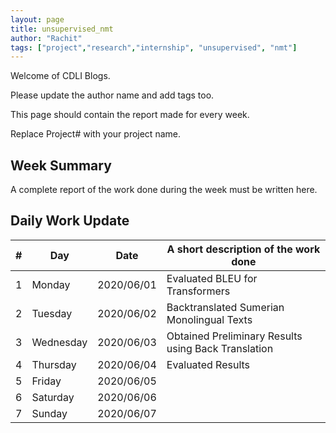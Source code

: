 ```yaml
---
layout: page
title: unsupervised_nmt
author: "Rachit"
tags: ["project","research","internship", "unsupervised", "nmt"]
---
```

Welcome of CDLI Blogs.

Please update the author name and add tags too. 

This page should contain the report made for every week.

Replace Project# with your project name.

## Week Summary

A complete report of the work done during the week must be written here. 


## Daily Work Update

|\#|Day|Date|A short description of the work done|  
|---	|---	|---	|---	|  
|1   	| Monday 	|   2020/06/01	|   Evaluated BLEU for Transformers	|  
|2   	| Tuesday  	|   2020/06/02	|   Backtranslated Sumerian Monolingual Texts	|  
|3   	| Wednesday  	|  2020/06/03 	|  Obtained Preliminary Results using Back Translation 	|  
|4   	| Thursday  	|   2020/06/04	|  Evaluated Results 	|  
|5   	| Friday  	|   2020/06/05	|   	|  
|6   	| Saturday  	|   2020/06/06	|   	|  
|7   	| Sunday  	|   2020/06/07	|   	|  
